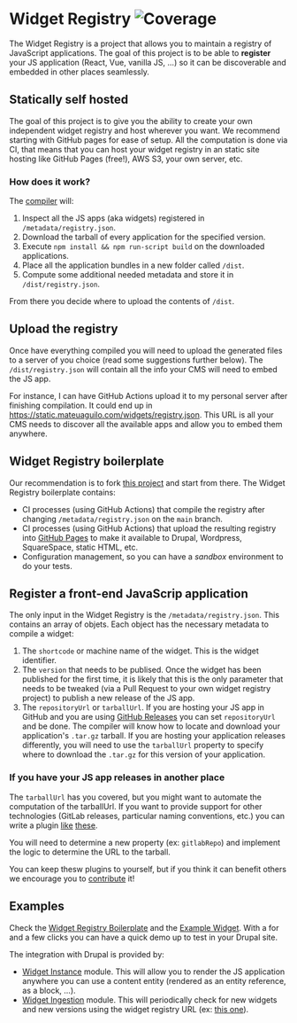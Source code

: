 # Widget Registry ![Coverage](https://js-widgets.github.io/js-widgets/assets/coverage.svg)

The Widget Registry is a project that allows you to maintain a registry of JavaScript applications. The goal of this project is to be able to **register** your JS application (React, Vue, vanilla JS, ...) so it can be discoverable and embedded in other places seamlessly.

## Statically self hosted
The goal of this project is to give you the ability to create your own independent widget registry and host wherever you want. We recommend starting with GitHub pages for ease of setup. All the computation is done via CI, that means that you can host your widget registry in an static site hosting like GitHub Pages (free!), AWS S3, your own server, etc.

### How does it work?
The [compiler](https://github.com/js-widgets/js-widgets/tree/master/packages/js-widgets-compiler#readme) will:
  1. Inspect all the JS apps (aka widgets) registered in `/metadata/registry.json`.
  1. Download the tarball of every application for the specified version.
  1. Execute `npm install && npm run-script build` on the downloaded applications.
  1. Place all the application bundles in a new folder called `/dist`.
  1. Compute some additional needed metadata and store it in `/dist/registry.json`.

From there you decide where to upload the contents of `/dist`.

## Upload the registry
Once have everything compiled you will need to upload the generated files to a server of you choice (read some suggestions further below). The `/dist/registry.json` will contain all the info your CMS will need to embed the JS app.

For instance, I can have GitHub Actions upload it to my personal server after finishing compilation. It could end up in https://static.mateuaguilo.com/widgets/registry.json. This URL is all your CMS needs to discover all the available apps and allow you to embed them anywhere.

## Widget Registry boilerplate
Our recommendation is to fork [this project](https://github.com/js-widgets/widget-registry-boilerplate) and start from there. The Widget Registry boilerplate contains:
  - CI processes (using GitHub Actions) that compile the registry after changing `/metadata/registry.json` on the `main` branch.
  - CI processes (using GitHub Actions) that upload the resulting registry into [GitHub Pages](https://pages.github.com) to make it available to Drupal, Wordpress, SquareSpace, static HTML, etc.
  - Configuration management, so you can have a _sandbox_ environment to do your tests.
  
## Register a front-end JavaScrip application
The only input in the Widget Registry is the `/metadata/registry.json`. This contains an array of objets. Each object has the necessary metadata to compile a widget:

  1. The `shortcode` or machine name of the widget. This is the widget identifier.
  1. The `version` that needs to be publised. Once the widget has been published for the first time, it is likely that this is the only parameter that needs to be tweaked (via a Pull Request to your own widget registry project) to publish a new release of the JS app.
  1. The `repositoryUrl` or `tarballUrl`. If you are hosting your JS app in GitHub and you are using [GitHub Releases](https://developer.github.com/v3/repos/releases) you can set `repositoryUrl` and be done. The compiler will know how to locate and download your application's `.tar.gz` tarball. If you are hosting your application releases differently, you will need to use the `tarballUrl` property to specify where to download the `.tar.gz` for this version of your application.

### If you have your JS app releases in another place
The `tarballUrl` has you covered, but you might want to automate the computation of the tarballUrl. If you want to provide support for other technologies (GitLab releases, particular naming conventions, etc.) you can write a plugin [like](https://github.com/js-widgets/js-widgets/tree/master/packages/js-widgets-ingestion-gh-releases) [these](https://github.com/js-widgets/js-widgets/tree/master/packages/js-widgets-ingestion-tarball).

You will need to determine a new property (ex: `gitlabRepo`) and implement the logic to determine the URL to the tarball.

You can keep thesw plugins to yourself, but if you think it can benefit others we encourage you to [contribute](https://github.com/js-widgets/js-widgets/blob/master/CONTRIBUTE.md) it!

## Examples
Check the [Widget Registry Boilerplate](https://github.com/js-widgets/widget-registry-boilerplate) and the [Example Widget](https://github.com/js-widgets/example-widget). With a for and a few clicks you can have a quick demo up to test in your Drupal site.

The integration with Drupal is provided by:
  - [Widget Instance](https://www.drupal.org/project/widget_instance) module. This will allow you to render the JS application anywhere you can use a content entity (rendered as an entity reference, as a block, ...).
  - [Widget Ingestion](https://www.drupal.org/project/widget_ingestion) module. This will periodically check for new widgets and new versions using the widget registry URL (ex: [this one](https://static.mateuaguilo.com/widgets/registry.json)).
